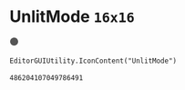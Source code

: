# UnlitMode `16x16`
<img src="/img/UnlitMode.png" width=16 height=16>

``` CSharp
EditorGUIUtility.IconContent("UnlitMode")
```
```
486204107049786491
```
